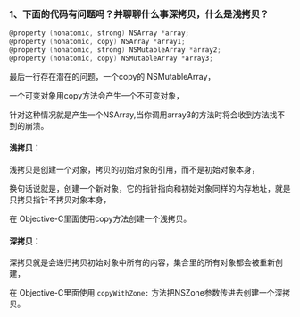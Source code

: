 ### 1、下面的代码有问题吗？并聊聊什么事深拷贝，什么是浅拷贝？

```objective-c
@property (nonatomic, strong) NSArray *array;
@property (nonatomic, copy) NSArray *array1;
@property (nonatomic, strong) NSMutableArray *array2; 
@property (nonatomic, copy) NSMutableArray *array3;
```

最后一行存在潜在的问题，一个copy的 NSMutableArray，

一个可变对象用copy方法会产生一个不可变对象，

针对这种情况就是产生一个NSArray,当你调用array3的方法时将会收到方法找不到的崩溃。



#### 浅拷贝：

浅拷贝是创建一个对象，拷贝的初始对象的引用，而不是初始对象本身，

换句话说就是，创建一个新对象，它的指针指向和初始对象同样的内存地址，就是只拷贝指针不拷贝对象本身，

在 Objective-C里面使用copy方法创建一个浅拷贝。





#### 深拷贝：

深拷贝就是会递归拷贝初始对象中所有的内容，集合里的所有对象都会被重新创建，

在 Objective-C里面使用 `copyWithZone:` 方法把NSZone参数传进去创建一个深拷贝。



#### 

